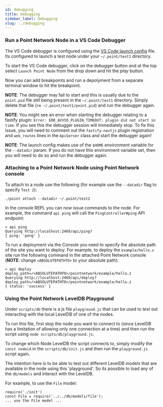 ```yaml
---
id: debugging
title: Debugging
sidebar_label: Debugging
slug: ../debugging
---
```


### Run a Point Network Node in a VS Code Debugger

The VS Code debugger is configured using the [VS Code launch config](.vscode/launch.json) file. Its configured to launch a test node under your `~/.point/test1` directory.

To start the VS Code debugger, click on the debugger button and at the top select `Launch Point Node` from the drop down and hit the _play_ button.

Now you can add breakpoints and run a depolyment from a separate terminal window to hit the breakpoint.

**NOTE**: The debugger may fail to start and this is usually due to the `point.pid` file still being present in the `~/.point/test1` directory. Simply delete that file (`rm ~/.point/test1/point.pid`) and run the debugger again.

**NOTE**: You might see an error when starting the debugger relating to a fastify plugin: `Error: ERR_AVVIO_PLUGIN_TIMEOUT: plugin did not start in time`. If you see this the debugger session will immediately stop. To fix this issue, you will need to comment out the `fastify-nextjs` plugin registration and `web_routes` lines in the `ApiServer` class and start the debugger again!

**NOTE**: The launch config makes use of the `$HOME` environment variable for the `--datadir` param. If you do not have this environment variable set, then you will need to do so and run the debugger again.

### Attaching to a Point Network Node using Point Network console

To attach to a node use the following (for example use the `--datadir` flag to specify `Test 2`):

```
./point attach --datadir ~/.point/test2
```

In the console REPL you can now issue commands to the node. For example, the command `api ping` will call the `PingController#ping` API endpoint:

```
> api ping
Querying http://localhost:2469/api/ping?
{ ping: 'pong' }
```

To run a deployment via the Console you need to specify the absolute path of the site you want to deploy. For example, to deploy the `example/hello.z` site run the following command in the attached Point Network console (**NOTE**: change `<ABSOLUTEPATHTO>` to your absolute path):

```
> api deploy deploy_path=/<ABSOLUTEPATHTO>/pointnetwork/example/hello.z
Querying http://localhost:2469/api/deploy?deploy_path=/<ABSOLUTEPATHTO>/pointnetwork/example/hello.z
{ status: 'success' }
```

### Using the Point Network LevelDB Playground

Under `scripts/db` there is a js file `playground.js` that can be used to test out interacting with the local LevelDB of one of the nodes.

To run this file, first stop the node you want to connect to (since LevelDB has a limitation of allowing only one connection at a time) and then run the script using `node scripts/db/playground.js`.

To change which Node LevelDB the script connects to, simply modify the `const nodeid` in the `scripts/db/init.js` and then run the `playground.js` script again.

The intention here is to be able to test out different LevelDB models that are available in the node using this 'playground'. So its possible to load any of the `db/models` and interact with the LevelDB.

For example, to use the `File` model:

```
require('./init')
const File = require('../../db/models/file');
... use the File model ...
```